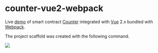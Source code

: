 # counter-vue2-webpack

Live [demo](https://counter-vue2-webpack.vercel.app/) of smart contract [Counter](src/contracts/counter.ts) integrated with [Vue](https://vuejs.org/) 2.x bundled with [Webpack](https://webpack.js.org/).

The project scaffold was created with the following command. 

![](https://aaron67-public.oss-cn-beijing.aliyuncs.com/202307300056377.png)
